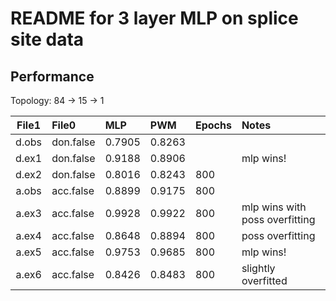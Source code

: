 README for 3 layer MLP on splice site data
==================================

## Performance ##

Topology: 84 -> 15 -> 1

| File1 |   File0   |  MLP   |  PWM   | Epochs | Notes
|:-----:|:----------|:-------|:-------|:-------|:--------------
| d.obs | don.false | 0.7905 | 0.8263 |
| d.ex1 | don.false | 0.9188 | 0.8906 |        | mlp wins!
| d.ex2 | don.false | 0.8016 | 0.8243 |  800   |
| a.obs | acc.false | 0.8899 | 0.9175 |  800   |
| a.ex3 | acc.false | 0.9928 | 0.9922 |  800   | mlp wins with poss overfitting
| a.ex4 | acc.false | 0.8648 | 0.8894 |  800   | poss overfitting
| a.ex5 | acc.false | 0.9753 | 0.9685 |  800   | mlp wins!
| a.ex6 | acc.false | 0.8426 | 0.8483 |  800   | slightly overfitted
